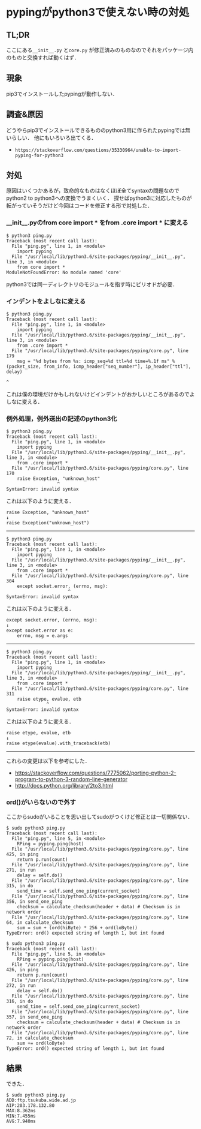 # pypingがpython3で使えない時の対処
## TL;DR
ここにある`__init__.py` と`core.py` が修正済みのものなのでそれをパッケージ内のものと交換すれば動くはず．

## 現象
pip3でインストールしたpypingが動作しない．

## 調査&原因
どうやらpip3でインストールできるもののpython3用に作られたpypingでは無いらしい．
他にもいろいろ出てくる．

- `https://stackoverflow.com/questions/35330964/unable-to-import-pyping-for-python3`


## 対処
原因はいくつかあるが，致命的なものはなくほぼ全てsyntaxの問題なのでpython2 to python3への変換でうまくいく．
探せばpython3に対応したものが転がっていそうだけど今回はコードを修正する形で対処した．

### \_\_init\_\_.pyのfrom core import \* をfrom .core import \* に変える
```
$ python3 ping.py
Traceback (most recent call last):
  File "ping.py", line 1, in <module>
    import pyping
  File "/usr/local/lib/python3.6/site-packages/pyping/__init__.py", line 3, in <module>
    from core import *
ModuleNotFoundError: No module named 'core'
```
python3では同一ディレクトリのモジュールを指す時にピリオドが必要．

### インデントをよしなに変える
```
$ python3 ping.py
Traceback (most recent call last):
  File "ping.py", line 1, in <module>
    import pyping
  File "/usr/local/lib/python3.6/site-packages/pyping/__init__.py", line 3, in <module>
    from .core import *
  File "/usr/local/lib/python3.6/site-packages/pyping/core.py", line 179
    msg = "%d bytes from %s: icmp_seq=%d ttl=%d time=%.1f ms" % (packet_size, from_info, icmp_header["seq_number"], ip_header["ttl"], delay)
                                                                                                                                           ^
```
これは僕の環境だけかもしれないけどインデントがおかしいところがあるのでよしなに変える．

### 例外処理，例外送出の記述のpython3化
```
$ python3 ping.py
Traceback (most recent call last):
  File "ping.py", line 1, in <module>
    import pyping
  File "/usr/local/lib/python3.6/site-packages/pyping/__init__.py", line 3, in <module>
    from .core import *
  File "/usr/local/lib/python3.6/site-packages/pyping/core.py", line 170
    raise Exception, "unknown_host"
                   ^
SyntaxError: invalid syntax
```
これは以下のように変える．
```
raise Exception, "unknown_host"
↓
raise Exception("unknown_host")
```
---
```
$ python3 ping.py
Traceback (most recent call last):
  File "ping.py", line 1, in <module>
    import pyping
  File "/usr/local/lib/python3.6/site-packages/pyping/__init__.py", line 3, in <module>
    from .core import *
  File "/usr/local/lib/python3.6/site-packages/pyping/core.py", line 304
    except socket.error, (errno, msg):
                       ^
SyntaxError: invalid syntax
```
これは以下のように変える．

```
except socket.error, (errno, msg):
↓
except socket.error as e:
    errno, msg = e.args
```
---
```
$ python3 ping.py
Traceback (most recent call last):
  File "ping.py", line 1, in <module>
    import pyping
  File "/usr/local/lib/python3.6/site-packages/pyping/__init__.py", line 3, in <module>
    from .core import *
  File "/usr/local/lib/python3.6/site-packages/pyping/core.py", line 311
    raise etype, evalue, etb
               ^
SyntaxError: invalid syntax
```
これは以下のように変える．
```
raise etype, evalue, etb
↓
raise etype(evalue).with_traceback(etb)
```
---

これらの変更は以下を参考にした．
- https://stackoverflow.com/questions/7775062/porting-python-2-program-to-python-3-random-line-generator
- http://docs.python.org/library/2to3.html


### ord()がいらないので外す
ここからsudoがいることを思い出してsudoがつくけど修正とは一切関係ない．
```
$ sudo python3 ping.py
Traceback (most recent call last):
  File "ping.py", line 5, in <module>
    RPing = pyping.ping(host)
  File "/usr/local/lib/python3.6/site-packages/pyping/core.py", line 425, in ping
    return p.run(count)
  File "/usr/local/lib/python3.6/site-packages/pyping/core.py", line 271, in run
    delay = self.do()
  File "/usr/local/lib/python3.6/site-packages/pyping/core.py", line 315, in do
    send_time = self.send_one_ping(current_socket)
  File "/usr/local/lib/python3.6/site-packages/pyping/core.py", line 356, in send_one_ping
    checksum = calculate_checksum(header + data) # Checksum is in network order
  File "/usr/local/lib/python3.6/site-packages/pyping/core.py", line 64, in calculate_checksum
    sum = sum + (ord(hiByte) * 256 + ord(loByte))
TypeError: ord() expected string of length 1, but int found
```

```
$ sudo python3 ping.py
Traceback (most recent call last):
  File "ping.py", line 5, in <module>
    RPing = pyping.ping(host)
  File "/usr/local/lib/python3.6/site-packages/pyping/core.py", line 426, in ping
    return p.run(count)
  File "/usr/local/lib/python3.6/site-packages/pyping/core.py", line 272, in run
    delay = self.do()
  File "/usr/local/lib/python3.6/site-packages/pyping/core.py", line 316, in do
    send_time = self.send_one_ping(current_socket)
  File "/usr/local/lib/python3.6/site-packages/pyping/core.py", line 357, in send_one_ping
    checksum = calculate_checksum(header + data) # Checksum is in network order
  File "/usr/local/lib/python3.6/site-packages/pyping/core.py", line 72, in calculate_checksum
    sum += ord(loByte)
TypeError: ord() expected string of length 1, but int found
```

## 結果
できた．
```
$ sudo python3 ping.py
ADD:ftp.tsukuba.wide.ad.jp
AIP:203.178.132.80
MAX:8.362ms
MIN:7.455ms
AVG:7.940ms
```
